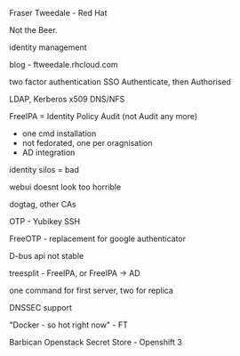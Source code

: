 Fraser Tweedale - Red Hat

Not the Beer. 

identity management

blog - ftweedale.rhcloud.com

two factor authentication SSO
Authenticate, then Authorised

LDAP, Kerberos x509 DNS/NFS

FreeIPA = Identity Policy Audit (not Audit any more)
 - one cmd installation
 - not fedorated, one per oragnisation
 - AD integration

identity silos = bad

webui doesnt look too horrible

dogtag, other CAs

OTP - Yubikey SSH

FreeOTP - replacement for google authenticator

D-bus api not stable

treesplit - FreeIPA, or FreeIPA -> AD

one command for first server, two for replica

DNSSEC support

"Docker - so hot right now" - FT

Barbican Openstack Secret Store - Openshift 3
